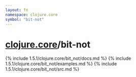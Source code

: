 ```yaml
---
layout: fn
namespace: clojure.core
symbol: "bit-not"
---
```


# [clojure.core](../)/bit-not

{% include 1.5.1/clojure.core/bit_not/docs.md %}
{% include 1.5.1/clojure.core/bit_not/examples.md %}
{% include 1.5.1/clojure.core/bit_not/src.md %}

